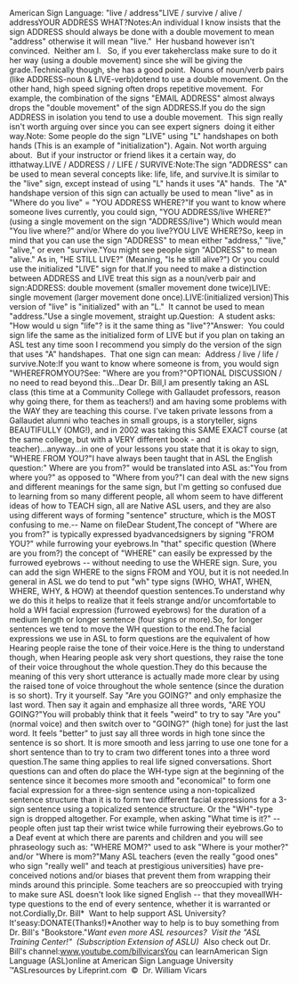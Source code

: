 American Sign Language: 
		"live / address"LIVE / survive / alive / addressYOUR ADDRESS WHAT?Notes:An individual I know 
insists that the sign ADDRESS should always be done with a double movement to mean 
"address" otherwise it will mean "live."  Her husband however isn't 
convinced.  Neither am I.   So, if you ever takeherclass make sure 
to do it her way (using a double movement) since she will be giving the grade.Technically though, she has a good point.  Nouns of noun/verb pairs (like 
ADDRESS-noun & LIVE-verb)dotend to use a 
double movement. On the other hand, high speed signing often drops repetitive 
movement.  For example, the combination of the signs "EMAIL ADDRESS" almost 
always drops the "double movement" of the sign ADDRESS.If you do the sign ADDRESS in isolation you tend to use a double movement.  
This sign really isn't worth arguing over since you can see expert signers  
doing it either way.Note: Some people do the sign "LIVE" using "L" handshapes on both hands (This is 
an example of "initialization"). Again. Not worth arguing about.  But if your instructor or 
friend likes it a certain way, do itthatway.LIVE / ADDRESS / / LIFE / SURVIVE:Note:The sign "ADDRESS" can be used to mean 
	several concepts like: life, life, and survive.It is similar to the "live" sign, except instead of using
  "L" hands it uses "A" hands.  The "A"
  handshape version of this sign can actually be used to mean "live"
  as in "Where do you live" = "YOU ADDRESS WHERE?"If you want to know where someone lives currently, you could sign, "YOU 
	ADDRESS/live WHERE?" (using a single movement on the sign 
	"ADDRESS/live") Which would mean "You live where?" and/or Where do you live?YOU LIVE WHERE?So, keep in mind that you can use the sign "ADDRESS" to mean either 
	"address," "live," "alive," or even "survive."You might see people sign "ADDRESS" to mean "alive." As 
	in, "HE STILL LIVE?" (Meaning, "Is he still alive?") Or you could use the 
	initialized "LIVE" sign for that.If you need to make a distinction between ADDRESS and LIVE treat this 
	sign as a noun/verb pair and sign:ADDRESS: double movement (smaller movement done twice)LIVE: single movement (larger movement done once).LIVE:(initialized version)This version of "live" is 
"initialized" with an "L."  It cannot be used to mean "address."Use a single movement, straight up.Question:  A student asks: "How would u sign "life"? is it the same 
		thing as "live"?"Answer: 
		You could sign life the same as the initialized form of LIVE but if you 
		plan on taking an ASL test any time soon I recommend you simply do the 
		version of the sign that uses "A" handshapes.  That one sign can mean:  
		Address / live / life / survive.Note:If you want to know where someone is from, you would sign "WHEREFROMYOU?See: "Where 
	are you from?"OPTIONAL DISCUSSION / no need to read 
beyond this...Dear Dr. Bill,I am presently taking an ASL class (this time at a Community College with 
	Gallaudet professors, reason why going there, for them as teachers!) and am 
	having some problems with the WAY they are teaching this course. I've taken 
	private lessons from a Gallaudet alumni who teaches in small groups, is a 
	storyteller, signs BEAUTIFULLY (OMG!), and in 2002 was taking this SAME 
	EXACT course (at the same college, but with a VERY different book - and 
	teacher)...anyway...in one of your lessons you state that it is okay to 
	sign, "WHERE FROM YOU?"I have always been taught that in ASL the English question:" Where are you 
	from?" would be translated into ASL as:"You from where you?" as opposed to "Where from you?"I can deal with the new signs and different meanings for the same sign, but 
	I'm getting so confused due to learning from so many different people, all 
	whom seem to have different ideas of how to TEACH sign, all are Native ASL 
	users, and they are also using different ways of forming "sentence" 
	structure, which is the MOST confusing to me.-- Name on fileDear Student,The concept of "Where are you from?" is typically expressed byadvancedsigners by signing "FROM YOU?" while furrowing your eyebrows.In "that" 
	specific question (Where are you from?) the concept of "WHERE" can easily be expressed by the 
	furrowed eyebrows -- without needing to use the WHERE sign. Sure, you can 
	add the sign WHERE to the signs FROM and YOU, but it is not needed.In general in ASL we do tend to put "wh" type signs (WHO, 
	WHAT, WHEN, WHERE, WHY, & HOW) at theendof question sentences.To understand why we do this it helps to realize that it feels strange 
	and/or uncomfortable to hold a WH facial expression (furrowed eyebrows) for 
	the duration of a medium length or longer sentence (four signs or more).So, for longer sentences we tend to move the WH question to the end.The facial expressions we use in ASL to form questions are the equivalent of 
	how Hearing people raise the tone of their voice.Here is the thing to understand though, when Hearing people ask very short 
	questions, they raise the tone of their voice throughout the whole question.They do this because the meaning of this very short utterance is actually 
	made more clear by using the raised tone of voice throughout the whole 
	sentence (since the duration is so short). Try it yourself. Say "Are you 
	GOING?" and only emphasize the last word. Then say it again and emphasize 
	all three words, "ARE YOU GOING?"You will probably think that it feels "weird" to try to say "Are you" 
	(normal voice) and then switch over to "GOING?" (high tone) for just the 
	last word. It feels "better" to just say all three words in high tone since 
	the sentence is so short. It is more smooth and less jarring to use one tone 
	for a short sentence than to try to cram two different tones into a three 
	word question.The same thing applies to real life signed conversations. Short questions 
	can and often do place the WH-type sign at the beginning of the sentence since 
	it becomes more smooth and "economical" to form one facial expression for a 
	three-sign sentence using a non-topicalized sentence structure than it is to 
	form two different facial expressions for a 3-sign sentence using a 
	topicalized sentence structure. Or the "WH"-type sign is dropped altogether. 
	For example, when asking "What time is it?" -- people often just tap their 
	wrist twice while furrowing their eyebrows.Go to a Deaf event at which there are parents and children and you will see 
	phraseology such as: "WHERE MOM?" used to ask "Where is your mother?" and/or 
	"Where is mom?"Many ASL teachers (even the really "good ones" who sign "really 
	well" and teach at prestigious 
	universities) have pre-conceived notions and/or 
	biases that prevent them from wrapping their minds around this principle. 
	Some teachers are so preoccupied with trying to make sure ASL doesn't look 
	like signed English -- that they moveallWH-type questions to the end of every 
	sentence, whether it is warranted or not.Cordially,Dr. Bill* 
Want to help support ASL University?  It'seasy:DONATE(Thanks!)*Another way to help is to buy something from Dr. Bill's "Bookstore."*Want even more ASL resources?  Visit the "ASL Training Center!"  (Subscription 
Extension of ASLU)*  Also check out Dr. Bill's channel:www.youtube.com/billvicarsYou can learnAmerican Sign Language (ASL)online at American Sign Language University ™ASLresources by Lifeprint.com  ©  Dr. William Vicars